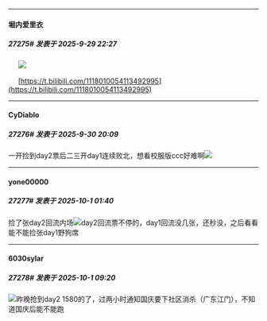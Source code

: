 ﻿
*****

####  堀内爱里衣  
##### 27275#       发表于 2025-9-29 22:27

     <img src="https://img.stage1st.com/forum/202509/29/222619eap3c3bae0g3jifa.jpg" referrerpolicy="no-referrer">

     [https://t.bilibili.com/1118010054113492995](https://t.bilibili.com/1118010054113492995)


*****

####  CyDiablo  
##### 27276#       发表于 2025-9-30 20:09

一开捡到day2票后二三开day1连续败北，想看校服版ccc好难啊<img src="https://static.stage1st.com/image/smiley/face2017/118.png" referrerpolicy="no-referrer">


*****

####  yone00000  
##### 27277#       发表于 2025-10-1 01:40

捡了张day2回流内场<img src="https://static.stage1st.com/image/smiley/face2017/068.png" referrerpolicy="no-referrer">day2回流票不停的，day1回流没几张，还秒没，之后看看能不能捡张day1野狗席


*****

####  6030sylar  
##### 27278#       发表于 2025-10-1 09:20

<img src="https://static.stage1st.com/image/smiley/face2017/001.png" referrerpolicy="no-referrer">昨晚抢到day2 1580的了，过两小时通知国庆要下社区消杀（广东江门），不知道国庆后能不能跑

